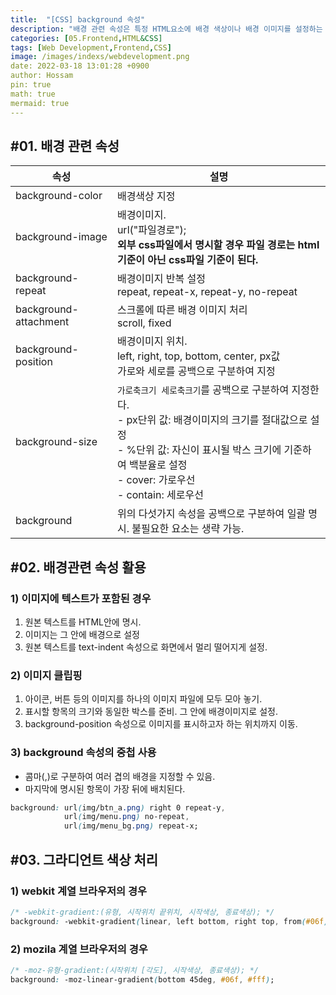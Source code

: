 ```yaml
---
title:  "[CSS] background 속성"
description: "배경 관련 속성은 특정 HTML요소에 배경 색상이나 배경 이미지를 설정하는 속성입니다. 자칫 단순해 보이는 이 기능을 잘 활용하면 웹 페이지의 로딩속도를 향상시키는데 도움이 됩니다."
categories: [05.Frontend,HTML&CSS]
tags: [Web Development,Frontend,CSS]
image: /images/indexs/webdevelopment.png
date: 2022-03-18 13:01:28 +0900
author: Hossam
pin: true
math: true
mermaid: true
---
```



## #01. 배경 관련 속성

| 속성                  | 설명                                                                                                                                                                                                                           |
| --------------------- | ------------------------------------------------------------------------------------------------------------------------------------------------------------------------------------------------------------------------------ |
| background-color      | 배경색상 지정                                                                                                                                                                                                                  |
| background-image      | 배경이미지.<br/>url("파일경로");<br/>**외부 css파일에서 명시할 경우 파일 경로는 html기준이 아닌 css파일 기준이 된다.**                                                                                                         |
| background-repeat     | 배경이미지 반복 설정<br/>repeat, repeat-x, repeat-y, no-repeat                                                                                                                                                                 |
| background-attachment | 스크롤에 따른 배경 이미지 처리<br/>scroll, fixed                                                                                                                                                                               |
| background-position   | 배경이미지 위치.<br/>left, right, top, bottom, center, px값<br/>가로와 세로를 공백으로 구분하여 지정                                                                                                                           |
| background-size       | `가로축크기 세로축크기`를 공백으로 구분하여 지정한다.<br/>- px단위 값: 배경이미지의 크기를 절대값으로 설정<br/>- %단위 값: 자신이 표시될 박스 크기에 기준하여 백분율로 설정<br/>- cover: 가로우선<br/>- contain: 세로우선<br/> |
| background            | 위의 다섯가지 속성을 공백으로 구분하여 일괄 명시. 불필요한 요소는 생략 가능.                                                                                                                                                   |


## #02. 배경관련 속성 활용

### 1) 이미지에 텍스트가 포함된 경우

1. 원본 텍스트를 HTML안에 명시.
1. 이미지는 그 안에 배경으로 설정
1. 원본 텍스트를 text-indent 속성으로 화면에서 멀리 떨어지게 설정.

### 2) 이미지 클립핑

1. 아이콘, 버튼 등의 이미지를 하나의 이미지 파일에 모두 모아 놓기.
1. 표시할 항목의 크기와 동일한 박스를 준비. 그 안에 배경이미지로 설정.
1. background-position 속성으로 이미지를 표시하고자 하는 위치까지 이동.


### 3) background 속성의 중첩 사용
- 콤마(,)로 구분하여 여러 겹의 배경을 지정할 수 있음.
- 마지막에 명시된 항목이 가장 뒤에 배치된다.

```css
background: url(img/btn_a.png) right 0 repeat-y,
            url(img/menu.png) no-repeat,
            url(img/menu_bg.png) repeat-x;
```

## #03. 그라디언트 색상 처리

### 1) webkit 계열 브라우저의 경우

```css
/* -webkit-gradient:(유형, 시작위치 끝위치, 시작색상, 종료색상); */
background: -webkit-gradient(linear, left bottom, right top, from(#06f), to(#fff));
```

### 2) mozila 계열 브라우저의 경우

```css
/* -moz-유형-gradient:(시작위치 [각도], 시작색상, 종료색상); */
background: -moz-linear-gradient(bottom 45deg, #06f, #fff);
```
